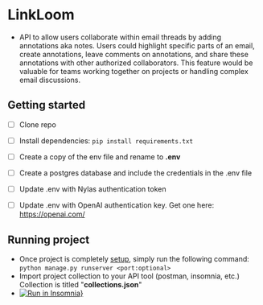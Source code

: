 # LinkLoom
- API to allow users collaborate within email threads by adding annotations aka notes. Users could highlight specific parts of an email, create annotations, leave comments on annotations, and share these annotations with other authorized collaborators. This feature would be valuable for teams working together on projects or handling complex email discussions.


## Getting started
- [ ] Clone repo
- [ ] Install dependencies: `pip install requirements.txt`
- [ ] Create a copy of the env file and rename to <b>.env</b>
- [ ] Create a postgres database and include the credentials in the .env file
- [ ] Update .env with Nylas authentication token
- [ ] Update .env with OpenAI authentication key. Get one here: https://openai.com/


## Running project 
-  Once project is completely [setup](#getting-started), simply  run the following command: `python manage.py runserver <port:optional>`
- Import project collection to your API tool (postman, insomnia, etc.) Collection is titled "<b>collections.json</b>"
- [![Run in Insomnia}](https://insomnia.rest/images/run.svg)](https://insomnia.rest/run/?label=LinkLoom%20API&uri=https%3A%2F%2Fgithub.com%2FOnwuagba%2Fnylas-AI-hackathon%2Fblob%2Fdevelop%2Fcollection.json)




